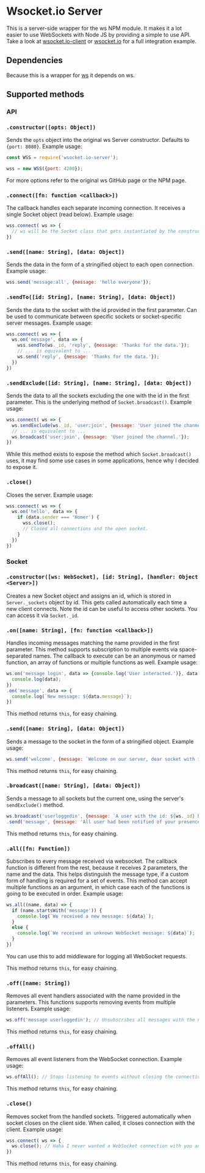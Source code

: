 # Wsocket.io Server

This is a server-side wrapper for the ws NPM module. It makes it a lot easier to use WebSockets with Node JS by providing a simple to use API. Take a look at [wsocket.io-client](https://github.com/danielkov/wsocket.io-client) or [wsocket.io](https://github.com/danielkov/wsocket.io) for a full integration example.

## Dependencies
Because this is a wrapper for [ws](https://github.com/websockets/ws) it depends on ws.

## Supported methods

### API

### `.constructor([opts: Object])`
Sends the `opts` object into the original ws Server constructor. Defaults to `{port: 8080}`. Example usage:

```js
const WSS = require('wsocket.io-server');

wss = new WSS({port: 4200});
```

For more options refer to the original ws GitHub page or the NPM page.

### `.connect([fn: function <callback>])`
The callback handles each separate incoming connection. It receives a single Socket object (read below). Example usage:

```js
wss.connect( ws => {
  // ws will be the Socket class that gets instantiated by the constructor call on the .connect() method.
})
```

### `.send([name: String], [data: Object])`
Sends the data in the form of a stringified object to each open connection. Example usage:

```js
wss.send('message:all', {message: 'hello everyone'});
```

### `.sendTo([id: String], [name: String], [data: Object])`
Sends the data to the socket with the id provided in the first parameter. Can be used to communicate between specific sockets or socket-specific server messages. Example usage:

```js
wss.connect( ws => {
  ws.on('message', data => {
    wss.sendTo(ws._id, 'reply', {message: 'Thanks for the data.'});
    // ... is equivalent to ...
    ws.send('reply', {message: 'Thanks for the data.'});
  })
})
```

### `.sendExclude([id: String], [name: String], [data: Object])`
Sends the data to all the sockets excluding the one with the id in the first parameter. This is the underlying method of `Socket.broadcast()`. Example usage:

```js
wss.connect( ws => {
  ws.sendExclude(ws._id, 'user:join', {message: 'User joined the channel.'});
  // ... is equivalent to ...
  ws.broadcast('user:join', {message: 'User joined the channel.'});
})
```

While this method exists to expose the method which `Socket.broadcast()` uses, it may find some use cases in some applications, hence why I decided to expose it.

### `.close()`
Closes the server. Example usage:

```js
wss.connect( ws => {
  ws.on('hello', data => {
    if (data.sender === 'Homer') {
      wss.close();
      // Closed all connections and the open socket.
    }
  })
})
```


### Socket

### `.constructor([ws: WebSocket], [id: String], [handler: Object <Server>])`
Creates a new Socket object and assigns an id, which is stored in `Server._sockets` object by id. This gets called automatically each time a new client connects. Note the id can be useful to access other sockets. You can access it via `Socket._id`.

### `.on([name: String], [fn: function <callback>])`
Handles incoming messages matching the name provided in the first parameter. This method supports subscription to multiple events via space-separated names. The callback to execute can be an anonymous or named function, an array of functions or multiple functions as well. Example usage:

```js
ws.on('message login', data => {console.log('User interacted.')}, data => {
  console.log(data);
})
.on('message', data => {
  console.log(`New message: ${data.message}`);
})
```

This method returns `this`, for easy chaining.

### `.send([name: String], [data: Object])`
Sends a message to the socket in the form of a stringified object. Example usage:

```js
ws.send('welcome', {message: `Welcome on our server, dear socket with id: ${ws._id}`});
```

This method returns `this`, for easy chaining.

### `.broadcast([name: String], [data: Object])`
Sends a message to all sockets but the current one, using the server's `sendExclude()` method.

```js
ws.broadcast('userloggedin', {message: `A user with the id: ${ws._id} has logged in.`})
.send('message', {message: 'All user had been notified of your presence.'}) // Note the chaining.
```

This method returns `this`, for easy chaining.

### `.all([fn: Function])`
Subscribes to every message received via websocket. The callback function is different from the rest, because it receives 2 parameters, the name and the data. This helps distinguish the message type, if a custom form of handling is required for a set of events. This method can accept multiple functions as an argument, in which case each of the functions is going to be executed in order. Example usage:

```js
ws.all((name, data) => {
  if (name.startsWith('message')) {
    console.log(`We received a new message: ${data}`);
  }
  else {
    console.log(`We received an unknown WebSocket message: ${data}`);
  }
})
```

You can use this to add middleware for logging all WebSocket requests.

This method returns `this`, for easy chaining.

### `.off([name: String])`
Removes all event handlers associated with the name provided in the parameters. This functions supports removing events from multiple listeners. Example usage:

```js
ws.off('message userloggedin'); // Unsubscribes all messages with the names: 'message' and 'userloggedin'.
```

This method returns `this`, for easy chaining.

### `.offAll()`
Removes all event listeners from the WebSocket connection. Example usage:

```js
ws.offAll(); // Stops listening to events without closing the connection.
```

This method returns `this`, for easy chaining.

### `.close()`
Removes socket from the handled sockets. Triggered automatically when socket closes on the client side. When called, it closes connection with the client. Example usage:

```js
wss.connect( ws => {
  ws.close(); // Haha I never wanted a WebSocket connection with you anyway.
})
```

This method returns `this`, for easy chaining.
